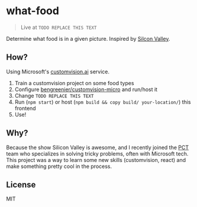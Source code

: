 # what-food

> Live at `TODO REPLACE THIS TEXT`

Determine what food is in a given picture. Inspired by [Silcon Valley](https://www.youtube.com/watch?v=ACmydtFDTGs).

## How?

Using Microsoft's [customvision.ai](https://customvision.ai) service.

1) Train a customvision project on some food types
2) Configure [bengreenier/customvision-micro](https://github.com/bengreenier/customvision-micro) and run/host it
3) Change `TODO REPLACE THIS TEXT`
4) Run (`npm start`) or host (`npm build && copy build/ your-location/`) this frontend
5) Use!

## Why?

Because the show Silicon Valley is awesome, and I recently joined the [PCT](https://github.com/catalystcode) team who specializes
in solving tricky problems, often with Microsoft tech. This project was a way to learn some new skills (customvision, react)
and make something pretty cool in the process.

## License

MIT